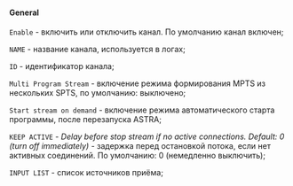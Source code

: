 #### General

`Enable` - включить или отключить канал. По умолчанию канал включен;

`NAME` - название канала, используется в логах;

`ID` - идентификатор канала;

`Multi Program Stream` - включение режима формирования MPTS из нескольких SPTS, по умолчанию: выключено;

`Start stream on demand` - включение режима автоматического старта программы, после перезапуска ASTRA;

`KEEP ACTIVE` - *Delay before stop stream if no active connections. Default: 0 (turn off immediately)* - задержка перед остановкой потока, если нет активных соединений. По умолчанию: 0 (немедленно выключить);

`INPUT LIST` - список источников приёма;



